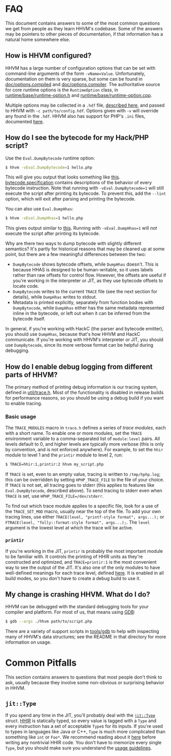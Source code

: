 # FAQ

This document contains answers to some of the most common questions we get from
people as they learn HHVM's codebase. Some of the answers may be pointers to
other pieces of documentation, if that information has a natural home somewhere
else.

## How is HHVM configured?

HHVM has a large number of configuration options that can be set with
command-line arguments of the form `-vName=Value`. Unfortunately, documentation
on them is very sparse, but some can be found in
[doc/options.compiled](../options.compiled) and
[doc/options.compiler](../options.compiler). The authoritative source for core
runtime options is the `RuntimeOption` class, in
[runtime/base/runtime-option.h](../../runtime/base/runtime-option.h) and
[runtime/base/runtime-option.cpp](../../runtime/base/runtime-option.cpp).

Multiple options may be collected in a `.hdf` file, [described here](../hdf),
and passed to HHVM with `-c path/to/config.hdf`. Options given with `-v` will
override any found in the `.hdf`. HHVM also has support for PHP's `.ini` files,
documented [here](../ini.md).

## How do I see the bytecode for my Hack/PHP script?

Use the `Eval.DumpBytecode` runtime option:

```sh
$ hhvm -vEval.DumpBytecode=1 hello.php
```

This will give you output that looks something like
[this](https://gist.github.com/swtaarrs/991c37af6e474733c47911731521a8ec).
[bytecode.specification](../bytecode.specification) contains descriptions of the
behavior of every bytecode instruction. Note that running with
`-vEval.DumpBytecode=1` will still execute the script after printing its
bytecode. To prevent this, add the `--lint` option, which will exit after
parsing and printing the bytecode.

You can also use `Eval.DumpHhas`:

```sh
$ hhvm -vEval.DumpHhas=1 hello.php
```

This gives output similar to
[this](https://gist.github.com/swtaarrs/4b2fffacd74c31d4e65298888922805d).
Running with `-vEval.DumpHhas=1` will _not_ execute the script after printing
its bytecode.

Why are there two ways to dump bytecode with slightly different semantics? It's
partly for historical reasons that may be cleaned up at some point, but there
are a few meaningful differences between the two:

- `DumpBytecode` shows bytecode offsets, while `DumpHhas` doesn't. This is because HHAS is designed to be human-writable, so it uses labels rather than raw offsets for control flow. However, the offsets are useful if you're working in the interpreter or JIT, as they use bytecode offsets to locate code.
- `DumpBytecode` writes to the current `TRACE` file (see the next section for details), while `DumpHhas` writes to stdout.
- Metadata is printed explicitly, separately from function bodies with `DumpBytecode`, while `DumpHhas` either has the same metadata represented inline in the bytecode, or left out when it can be inferred from the bytecode itself.

In general, if you're working with HackC (the parser and bytecode emitter), you
should use `DumpHhas`, because that's how HHVM and HackC communicate. If you're
working with HHVM's interpreter or JIT, you should use `DumpBytecode`, since its
more verbose format can be helpful during debugging.

## How do I enable debug logging from different parts of HHVM?

The primary method of printing debug information is our tracing system, defined
in [util/trace.h](../../util/trace.h). Most of the functionality is disabled in
release builds for performance reasons, so you should be using a debug build if
you want to enable tracing.

### Basic usage

The `TRACE_MODULES` macro in `trace.h` defines a series of _trace modules_, each
with a short name. To enable one or more modules, set the `TRACE` environment
variable to a comma-separated list of `module:level` pairs. All levels default
to 0, and higher levels are typically more verbose (this is only by convention,
and is not enforced anywhere). For example, to set the `hhir` module to level 1
and the `printir` module to level 2, run:

```sh
$ TRACE=hhir:1,printir:2 hhvm my_script.php
```

If `TRACE` is set, even to an empty value, tracing is written to
`/tmp/hphp.log`; this can be overridden by setting `HPHP_TRACE_FILE` to the file
of your choice. If `TRACE` is not set, all tracing goes to stderr (this applies
to features like `Eval.DumpBytecode`, described above). To send tracing to
stderr even when `TRACE` is set, use `HPHP_TRACE_FILE=/dev/stderr`.

To find out which trace module applies to a specific file, look for a use of the
`TRACE_SET_MOD` macro, usually near the top of the file. To add your own tracing
lines, use either `TRACE(level, "printf-style format", args...);` or
`FTRACE(level, "folly::format-style format", args...);`. The `level` argument is
the lowest level at which the trace will be active.

### `printir`

If you're working in the JIT, `printir` is probably the most important module to
be familiar with. It controls the printing of HHIR units as they're constructed
and optimized, and `TRACE=printir:1` is the most convenient way to see the
output of the JIT. It's also one of the only modules to have well-defined
meanings for each trace level, defined
[here](https://github.com/facebook/hhvm/blob/38ee69496f66e87528a128e22c38e2ee12da5470/hphp/runtime/vm/jit/print.h#L76-L101).
It is enabled in all build modes, so you don't have to create a debug build to
use it.

## My change is crashing HHVM. What do I do?

HHVM can be debugged with the standard debugging tools for your compiler and
platform. For most of us, that means using
[GDB](https://www.gnu.org/software/gdb/):

```sh
$ gdb --args ./hhvm path/to/script.php
```

There are a variety of support scripts in [tools/gdb](../../tools/gdb) to help
with inspecting many of HHVM's data structures; see the README in that directory
for more information on usage.

# Common Pitfalls

This section contains answers to questions that most people don't think to ask,
usually because they involve some non-obvious or surprising behavior in HHVM.

## `jit::Type`

If you spend any time in the JIT, you'll probably deal with the
[`jit::Type`](../../runtime/vm/jit/type.h) struct. [HHIR](../ir.specification)
is statically typed, so every value is tagged with a `Type` and every
instruction has a set of acceptable `Type`s for its inputs. If you're used to
types in languages like Java or C++, `Type` is much more complicated than
something like `int` or `Foo*`. We recommend reading about it
[here](jit-core.md#type-system) before writing any nontrivial HHIR code. You
don't have to memorize every single `Type`, but you should make sure you
understand the [usage guidelines](jit-core.md#usage-guidelines).

